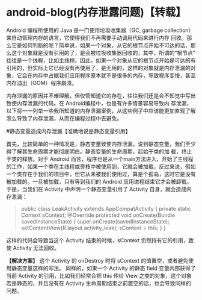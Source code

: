 # android-blog(内存泄露问题)【转载】
Android 编程所使用的 Java 是一门使用垃圾收集器（GC, garbage collection）来自动管理内存的语言，它使得我们不再需要手动调用代码来进行内存
回收。那么它是如何判断的呢？简单说，如果一个对象，从它的根节点开始不可达的话，那么这个对象就是没有引用的了，是会被垃圾收集器回收的，其中，所谓的“根节点” 往往是一个线程，比如主线程。因此，如果一个对象从它的根节点开始是可达的有引用的，但实际上它已经没有再使用了，是无用的，这样的对象就是内存泄漏的对象，它会在内存中占据我们应用程序原本就不是很多的内存，导致程序变慢，甚至内存溢出（OOM）程序崩溃。

内存泄漏的原因并不难理解，但仅管知道它的存在，往往我们还是会不知觉中写出致使内存泄漏的代码。在 Android编程中，也是有许多情景容易导致内
存泄漏，以下将一一列举一些我所知道的内存泄漏案例，从这些例子中应该能更加直观了解怎么导致了内存泄漏，从而在编程过程中去避免。

#静态变量造成内存泄漏【准确地说是静态变量引用】

首先，比较简单的一种情况是，静态变量致使内存泄漏，说到静态变量，我们至少得了解其生命周期才能彻底明白。静态变量的生命周期，起始于类的加
载，终止于类的释放。对于 Android 而言，程序也是从一个main方法进入，开始了主线程的工作，如果一个类在主线程或旁枝中被使用到，它就会被加载，反过来说，假如一个类存在于我们的项目中，但它从未被我们使用过，算是个孤岛，这时它是没有被加载的。一旦被加载，只有等到我们的 Android 应用进程结束它才会被卸载。
于是，当我们在 Activity 中声明一个静态变量引用了 Activity 自身，就会造成内存泄漏：

>public class LeakActivity extends AppCompatActivity {
>    private static Context sContext;
>   @Override 
>   protected void onCreate(Bundle savedInstanceState) {
>       super.onCreate(savedInstanceState);
>setContentView(R.layout.activity_leak);
>       sContext = this;
>    }
>}

这样的代码会导致当这个 Activity 结束的时候，sContext 仍然持有它的引用，致使 Activity 无法回收。

**【解决方案】** 这个 Activity 的 onDestroy 时将 sContext 的值置空，或者避免使用静态变量这样的写法。
同样的，如果一个 Activity 的静态 field 变量内部获得了当前 Activity 的引用，比如我们经常会把 this 传给 View 之类的对象，这个对象若是静态的，并且没有在 Activity 生命周期结束之前置空的话，也会导致同样的问题。
